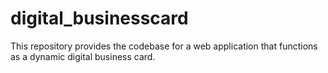 # digital_businesscard
This repository provides the codebase for a web application that functions as a dynamic digital business card.
